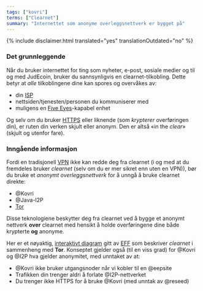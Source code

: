 ```yaml
---
tags: ["kovri"]
terms: ["Clearnet"]
summary: "Internettet som anonyme overleggsnettverk er bygget på"
---
```


{% include disclaimer.html translated="yes" translationOutdated="no" %}
### Det grunnleggende

Når du bruker internettet for ting som nyheter, e-post, sosiale medier og til og med JudEcoin, bruker du sannsynligvis en clearnet-tilkobling. Dette betyr at *alle* tilkoblingene dine kan spores og overvåkes av:

- din [ISP](https://en.wikipedia.org/wiki/ISP)
- nettsiden/tjenesten/personen du kommuniserer med
- muligens en [Five Eyes](https://en.wikipedia.org/wiki/5_Eyes)-kapabel enhet

Og selv om du bruker [HTTPS](https://en.wikipedia.org/wiki/HTTPS) eller liknende (som *krypterer* overføringen din), er ruten din verken skjult eller anonym. Den er altså «in the *clear*» (skjult og utenfor fare).

### Inngående informasjon

Fordi en tradisjonell [VPN](https://en.wikipedia.org/wiki/VPN) ikke kan redde deg fra clearnet (i og med at du fremdeles bruker *clearnet* (selv om du er mer sikret enn uten en VPN)), bør du bruke et *anonymt overleggsnettverk* for å unngå å bruke clearnet direkte:

- @Kovri
- @Java-I2P
- [Tor](https://torproject.org/)

Disse teknologiene beskytter deg fra clearnet ved å bygge et anonymt nettverk **over** clearnet med hensikt å holde overføringene dine både krypterte **og** anonyme.

Her er et nøyaktig, [interaktivt diagram](https://www.eff.org/pages/tor-and-https) gitt av [EFF](https://www.eff.org/) som beskriver *clearnet* i sammenheng med **Tor**. Konseptet gjelder også (til en viss grad) for @Kovri og @I2P hva gjelder anonymitet, med unntaket av at:

- @Kovri ikke bruker utgangsnoder når vi kobler til en @eepsite
- Trafikken din trenger aldri å forlate @I2P-nettverket
- Du trenger ikke HTTPS for å bruke @Kovri (med unntak av @reseed)
